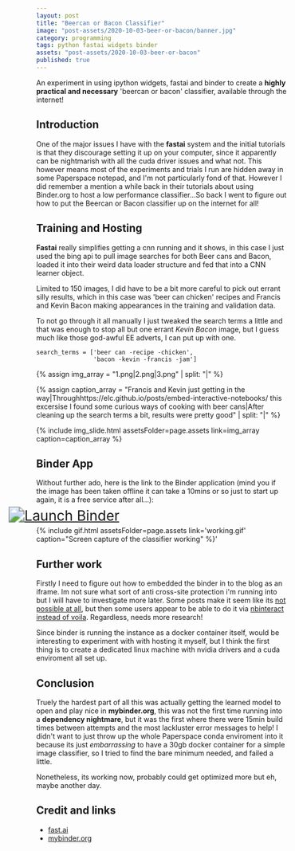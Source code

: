 ```yaml
---
layout: post
title: "Beercan or Bacon Classifier"
image: "post-assets/2020-10-03-beer-or-bacon/banner.jpg"
category: programming
tags: python fastai widgets binder
assets: "post-assets/2020-10-03-beer-or-bacon"
published: true
---
```


An experiment in using ipython widgets, fastai and binder to create a **highly practical and necessary** 'beercan or bacon' classifier, available through the internet!

## Introduction
One of the major issues I have with the **fastai** system and the initial tutorials is that they discourage setting it up on your computer, since it apparently can be nightmarish with all the cuda driver issues and what not. This however means most of the experiments and trials I run are hidden away in some Paperspace notepad, and I'm not particularly fond of that. However I did remember a mention a while back in their tutorials about using Binder.org to host a low performance classifier...So back I went to figure out how to put the Beercan or Bacon classifier up on the internet for all!

## Training and Hosting
**Fastai** really simplifies getting a cnn running and it shows, in this case I just used the bing api to pull image searches for both Beer cans and Bacon, loaded it into their weird data loader structure and fed that into a CNN learner object.

Limited to 150 images, I did have to be a bit more careful to pick out errant silly results, which in this case was 'beer can chicken' recipes and Francis and Kevin Bacon making appearances in the training and validation data.

To not go through it all manually I just tweaked the search terms a little and that was enough to stop all but one errant *Kevin Bacon* image, but I guess much like those god-awful EE adverts, I can put up with one.

```
search_terms = ['beer can -recipe -chicken',
                'bacon -kevin -francis -jam']
```

{% assign img_array = "1.png|2.png|3.png" | split: "|" %}

{% assign caption_array = "Francis and Kevin just getting in the way|Throughhttps://elc.github.io/posts/embed-interactive-notebooks/ this excersise I found some curious ways of cooking with beer cans|After cleaning up the search terms a bit, results were pretty good" | split: "|" %}

{% include img_slide.html assetsFolder=page.assets link=img_array caption=caption_array %}

## Binder App
Without further ado, here is the link to the Binder application (mind you if the image has been taken offline it can take a 10mins or so just to start up again, it is a free service after all...):

<!--<iframe width='100%' height='600px' src="https://mybinder.org/v2/gh/Pandalism/beercan_or_bacon/main"></iframe>-->

<a href="https://mybinder.org/v2/gh/Pandalism/beercan_or_bacon/main?urlpath=%2Fvoila%2Frender%2Finfer_beer_or_bacon.ipynb" target="_blank"> <!--_-->
<img src="https://mybinder.org/badge_logo.svg"
alt="Launch Binder" style="transform: scale(2);">
</a>

{% include gif.html assetsFolder=page.assets link='working.gif' caption="Screen capture of the classifier working" %}'

## Further work
Firstly I need to figure out how to embedded the binder in to the blog as an iframe. Im not sure what sort of anti cross-site protection i'm running into but I will have to investigate more later. Some posts make it seem like its [not possible at all](https://github.com/jupyterhub/binderhub/issues/1078), but then some users appear to be able to do it via [nbinteract instead of voila](https://elc.github.io/posts/embed-interactive-notebooks/). Regardless, needs more research!

Since binder is running the instance as a docker container itself, would be interesting to experiment with with hosting it myself, but I think the first thing is to create a dedicated linux machine with nvidia drivers and a cuda enviroment all set up.

## Conclusion
Truely the hardest part of all this was actually getting the learned model to open and play nice in **mybinder.org**, this was not the first time running into a **dependency nightmare**, but it was the first where there were 15min build times between attempts and the most lackluster error messages to help! I didn't want to just throw up the whole Paperspace conda enviroment into it because its just *embarrassing* to have a 30gb docker container for a simple image classifier, so I tried to find the bare minimum needed, and failed a little.

<!-- On top of that turns out Jupyter notebooks don't allow to be embedded in iframes on websites with different originating urls (good default behaviour tbh). So overcoming that hurdle was another massive nightmare, that took longer than both the training/testing in Paperspace AND navigating the requirement quagmire combined. -->

Nonetheless, its working now, probably could get optimized more but eh, maybe another day.


## Credit and links
- [fast.ai](https://www.fast.ai/)
- [mybinder.org](https://mybinder.org/)
